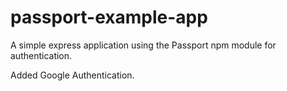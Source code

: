 # passport-example-app

A simple express application using the Passport npm module for authentication.

Added Google Authentication.